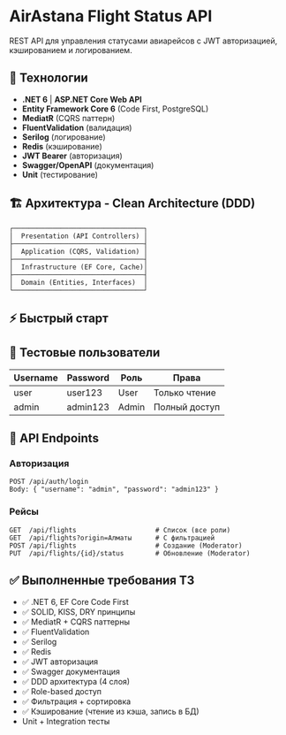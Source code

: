# AirAstana Flight Status API

REST API для управления статусами авиарейсов с JWT авторизацией, кэшированием и логированием.

## 🚀 Технологии

- **.NET 6** | **ASP.NET Core Web API**
- **Entity Framework Core 6** (Code First, PostgreSQL)
- **MediatR** (CQRS паттерн)
- **FluentValidation** (валидация)
- **Serilog** (логирование)
- **Redis** (кэширование)
- **JWT Bearer** (авторизация)
- **Swagger/OpenAPI** (документация)
- **Unit** (тестирование)

## 🏗️ Архитектура - Clean Architecture (DDD)

```
┌─────────────────────────────────┐
│  Presentation (API Controllers) │
├─────────────────────────────────┤
│  Application (CQRS, Validation) │
├─────────────────────────────────┤
│  Infrastructure (EF Core, Cache)│
├─────────────────────────────────┤
│  Domain (Entities, Interfaces)  │
└─────────────────────────────────┘
```

## ⚡ Быстрый старт

## 🔐 Тестовые пользователи

| Username  | Password       | Роль      | Права                    |
|-----------|----------------|-----------|--------------------------|
| user      | user123        | User      | Только чтение            |
| admin     | admin123       | Admin     | Полный доступ            |

## 📡 API Endpoints

### Авторизация
```http
POST /api/auth/login
Body: { "username": "admin", "password": "admin123" }
```

### Рейсы
```http
GET  /api/flights                    # Список (все роли)
GET  /api/flights?origin=Алматы      # С фильтрацией
POST /api/flights                    # Создание (Moderator)
PUT  /api/flights/{id}/status        # Обновление (Moderator)
```


## ✅ Выполненные требования ТЗ

- ✅ .NET 6, EF Core Code First
- ✅ SOLID, KISS, DRY принципы
- ✅ MediatR + CQRS паттерны
- ✅ FluentValidation
- ✅ Serilog 
- ✅ Redis
- ✅ JWT авторизация
- ✅ Swagger документация
- ✅ DDD архитектура (4 слоя)
- ✅ Role-based доступ
- ✅ Фильтрация + сортировка
- ✅ Кэширование (чтение из кэша, запись в БД)
-  Unit + Integration тесты

